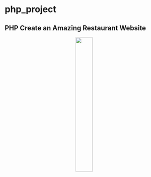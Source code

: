 # php_project

## PHP  Create an Amazing Restaurant Website

<p align="center" width="100%">
<img src="https://zupimages.net/up/23/27/usd0.png" width="33%">
</p>